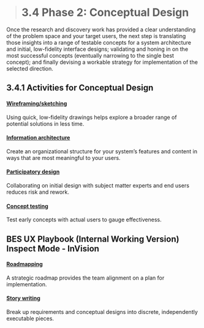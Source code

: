> # **3.4** Phase 2: Conceptual Design

Once the research and discovery work has provided a clear understanding of the problem space and your target users, the next step is translating those insights into a range of testable concepts for a system architecture and initial, low-fidelity interface designs; validating and honing in on the most successful concepts (eventually narrowing to the single best concept); and finally devising a workable strategy for implementation of the selected direction.

## 3.4.1 Activities for Conceptual Design

#### [Wireframing/sketching](1-1-purpose.md)

Using quick, low-fidelity drawings helps explore a broader range of potential solutions in less time.

#### [Information architecture](1-1-purpose.md)

Create an organizational structure for your system’s features and content in ways that are most meaningful to your users.

#### [Participatory design](1-1-purpose.md)

Collaborating on initial design with subject matter experts and end users reduces risk and rework.

#### [Concept testing](1-1-purpose.md)

Test early concepts with actual users to gauge effectiveness.

## BES UX Playbook (Internal Working Version) Inspect Mode - InVision

#### [Roadmapping](1-1-purpose.md)

A strategic roadmap provides the team alignment on a plan for implementation.

#### [Story writing](1-1-purpose.md)

Break up requirements and conceptual designs into discrete, independently executable pieces.

